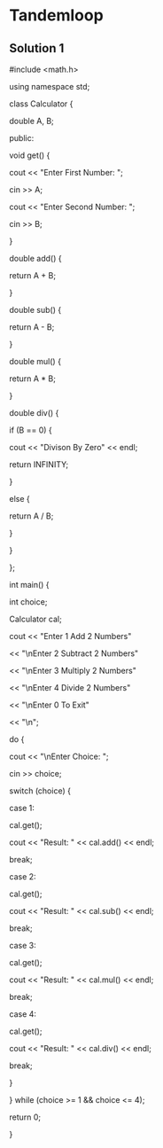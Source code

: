 # Tandemloop

## Solution 1
    
#include <math.h>
    
using namespace std;
    
class Calculator {

double A, B;

public:

void get() {

cout << "Enter First Number: ";

cin >> A;

cout << "Enter Second Number: ";

cin >> B;

}
    
double add() {

return A + B;

}
   
double sub() {

return A - B;
    
}
  
double mul() {

return A * B;

}

double div() {

if (B == 0) {

cout << "Divison By Zero" << endl;

return INFINITY;

}

else {

return A / B;

}

}

};

int main() {

int choice;

Calculator cal;
    
cout << "Enter 1 Add 2 Numbers"
 
<< "\nEnter 2 Subtract 2 Numbers"

<< "\nEnter 3 Multiply 2 Numbers"

<< "\nEnter 4 Divide 2 Numbers"

<< "\nEnter 0 To Exit"

<< "\n";

do {

cout << "\nEnter Choice: ";

cin >> choice;

switch (choice) {

case 1:

cal.get();

cout << "Result: " << cal.add() << endl;

break;

case 2:
            
cal.get();

cout << "Result: " << cal.sub() << endl;
    
break;

case 3:

cal.get();

cout << "Result: " << cal.mul() << endl;

break;

case 4:

cal.get();

cout << "Result: " << cal.div() << endl;

break;

}

} while (choice >= 1 && choice <= 4);

return 0;

}
